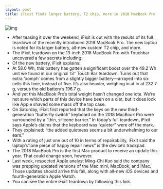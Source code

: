 ```yaml
---
layout: post
title: iFixit finds larger battery, T2 chip, more in 2018 MacBook Pro
---
```

![img](http://media.idownloadblog.com/wp-content/uploads/2018/07/macbook-pro-2018-ifixit-teardown.jpg)
* After teasing it over the weekend, iFixit is out with the results of its full teardown of the recently introduced 2018 MacBook Pro. The new laptop is noted for its larger battery, all-new custom T2 chip, and more. 
* The iFixit teardown on the 13-inch 2018 MacBook Pro with Touchbar uncovered a few secrets including:
* Of the new battery, iFixit explains:
* At 58.0 Wh, this battery has gotten a significant boost over the 49.2 Wh unit we found in our original 13″ Touch Bar teardown. Turns out that extra ‘oomph’ comes from a slightly bigger battery—arrayed into six cells this time, instead of five. It’s also heavier, weighing in at in at 232.7 g, versus the old battery’s 196.7 g.
* And yet this MacBook Pro’s total weight hasn’t changed one iota. We’re not sure which parts of this device have been on a diet, but it does look like Apple shaved some mass off the top case.
* On Saturday, iFixit first reported that the keys on the new third-generation “butterfly switch” keyboard on the 2018 MacBook Pro were surrounded by a “thin, silicone barrier.” In today’s full teardown, iFixit says Apple’s claims that the keyboard was “quieter” were off the mark.
* They explained: “the added quietness seems a bit underwhelming to our ears.”
* With a rating of just one out of 10 in terms of repairability, iFixit said the laptop’s“lone piece of happy repair news” is the device’s trackpad.
* The 2018 MacBook Pro is the first Mac product to receive an update this year. That could change soon, however.
* Last week, respected Apple analyst Ming-Chi Kuo said the company was prepping updated versions of the Mac mini, MacBook, and iMac. Those updates should arrive this fall, along with all-new iOS devices and fourth-generation Apple Watch.
* You can see the entire iFixit teardown by following this link.

